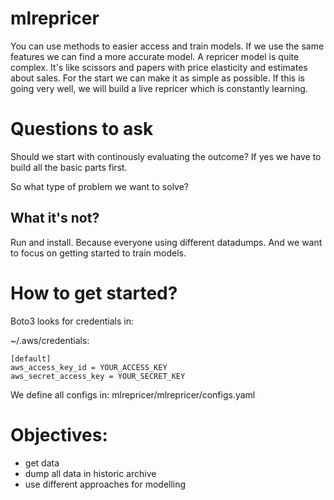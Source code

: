 # mlrepricer

You can use methods to easier access and train models.
If we use the same features we can find a more accurate model.
A repricer model is quite complex.
It's like scissors and papers with price elasticity and estimates about sales.
For the start we can make it as simple as possible.
If this is going very well, we will build a live repricer which is constantly learning.

# Questions to ask
Should we start with continously evaluating the outcome?
If yes we have to build all the basic parts first.

So what type of problem we want to solve?

## What it's not?
Run and install.
Because everyone using different datadumps.
And we want to focus on getting started to train models.

# How to get started?
Boto3 looks for credentials in:

~/.aws/credentials:
```
[default]
aws_access_key_id = YOUR_ACCESS_KEY
aws_secret_access_key = YOUR_SECRET_KEY
```

We define all configs in:
mlrepricer/mlrepricer/configs.yaml

# Objectives:
- get data
- dump all data in historic archive
- use different approaches for modelling
